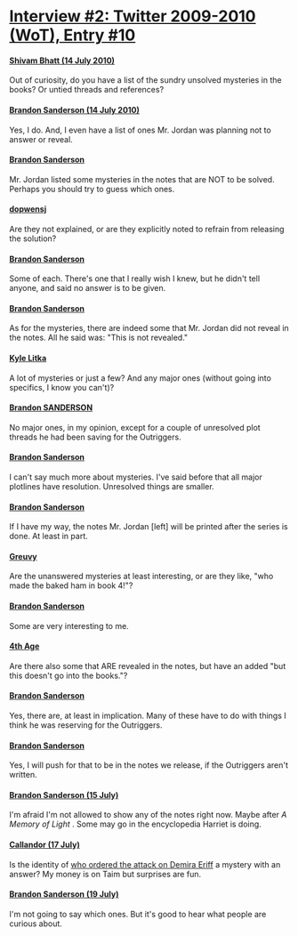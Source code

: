 # [Interview #2: Twitter 2009-2010 (WoT), Entry #10](https://www.theoryland.com/intvmain.php?i=2#10)

#### [Shivam Bhatt (14 July 2010)](http://twitter.com/elektrotal/status/18544686693)

Out of curiosity, do you have a list of the sundry unsolved mysteries in the books? Or untied threads and references?

#### [Brandon Sanderson (14 July 2010)](http://twitter.com/BrandSanderson/status/18547840522)

Yes, I do. And, I even have a list of ones Mr. Jordan was planning not to answer or reveal.

#### [Brandon Sanderson](http://twitter.com/BrandSanderson/status/18547962871)

Mr. Jordan listed some mysteries in the notes that are NOT to be solved. Perhaps you should try to guess which ones.

#### [dopwensj](http://twitter.com/dpowensj/status/18548051430)

Are they not explained, or are they explicitly noted to refrain from releasing the solution?

#### [Brandon Sanderson](http://twitter.com/BrandSanderson/status/18548470264)

Some of each. There's one that I really wish I knew, but he didn't tell anyone, and said no answer is to be given.

#### [Brandon Sanderson](http://twitter.com/BrandSanderson/status/18549042551)

As for the mysteries, there are indeed some that Mr. Jordan did not reveal in the notes. All he said was: "This is not revealed."

#### [Kyle Litka](http://twitter.com/kylelitke/status/18548359494)

A lot of mysteries or just a few? And any major ones (without going into specifics, I know you can't)?

#### [Brandon SANDERSON](http://twitter.com/BrandSanderson/status/18550121422)

No major ones, in my opinion, except for a couple of unresolved plot threads he had been saving for the Outriggers.

#### [Brandon Sanderson](http://twitter.com/BrandSanderson/status/18551514335)

I can't say much more about mysteries. I've said before that all major plotlines have resolution. Unresolved things are smaller.

#### [Brandon Sanderson](http://twitter.com/BrandSanderson/status/18580223336)

If I have my way, the notes Mr. Jordan [left] will be printed after the series is done. At least in part.

#### [Greuvy](http://twitter.com/gruevy/status/18549140240)

Are the unanswered mysteries at least interesting, or are they like, "who made the baked ham in book 4!"?

#### [Brandon Sanderson](http://twitter.com/BrandSanderson/status/18580243178)

Some are very interesting to me.

#### [4th Age](http://twitter.com/4thAge/status/18549168524)

Are there also some that ARE revealed in the notes, but have an added "but this doesn't go into the books."?

#### [Brandon Sanderson](http://twitter.com/BrandSanderson/status/18580270719)

Yes, there are, at least in implication. Many of these have to do with things I think he was reserving for the Outriggers.

#### [Brandon Sanderson](http://twitter.com/BrandSanderson/status/18580301893)

Yes, I will push for that to be in the notes we release, if the Outriggers aren't written.

#### [Brandon Sanderson (15 July)](http://twitter.com/BrandSanderson/status/18663566807)

I'm afraid I'm not allowed to show any of the notes right now. Maybe after
*A Memory of Light*
. Some may go in the encyclopedia Harriet is doing.

#### [Callandor (17 July)](http://twitter.com/StellarPulse/status/18812541515)

Is the identity of
[who ordered the attack on Demira Eriff](http://www.theoryland.com/intvmain.php?i=749#11)
a mystery with an answer? My money is on Taim but surprises are fun.

#### [Brandon Sanderson (19 July)](http://twitter.com/BrandSanderson/status/18945887281)

I'm not going to say which ones. But it's good to hear what people are curious about.

